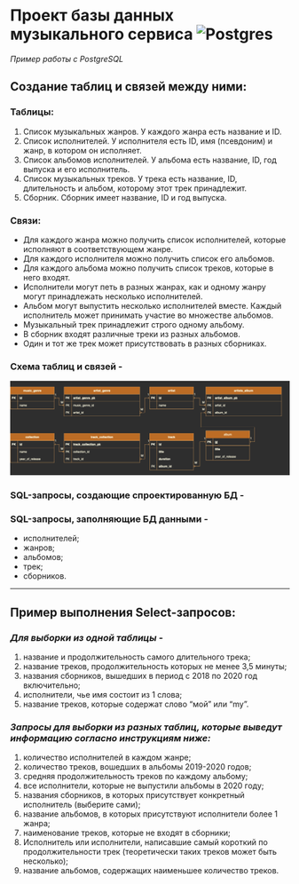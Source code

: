 # Проект базы данных музыкального сервиса ![Postgres](https://img.shields.io/badge/postgres-%23316192.svg?style=for-the-badge&logo=postgresql&logoColor=white)
*Пример работы с PostgreSQL* 

## Создание таблиц и связей между ними:
### Таблицы:

1. Список музыкальных жанров. У каждого жанра есть название и ID.
2. Список исполнителей. У исполнителя есть ID, имя (псевдоним) и жанр, в котором он исполняет.
3. Список альбомов исполнителей. У альбома есть название, ID, год выпуска и его исполнитель.
4. Список музыкальных треков. У трека есть название, ID,  длительность и альбом, которому этот трек принадлежит.
5. Сборник. Сборник имеет название, ID и год выпуска.

### Связи:

- Для каждого жанра можно получить список исполнителей, которые исполняют в соответствующем жанре.
- Для каждого исполнителя можно получить список его альбомов.
- Для каждого альбома можно получить список треков, которые в него входят.
- Исполнители могут петь в разных жанрах, как и одному жанру могут принадлежать несколько исполнителей.
- Альбом могут выпустить несколько исполнителей вместе. Каждый исполнитель может принимать участие во множестве альбомов.
- Музыкальный трек принадлежит строго одному альбому.
- В сборник входят различные треки из разных альбомов.
- Один и тот же трек может присутствовать в разных сборниках.


### Схема таблиц и связей - 

![Схема таблиц и связей](Database.png)

### SQL-запросы, создающие спроектированную БД -
### SQL-запросы, заполняющие БД данными - 
* исполнителей;
* жанров;
* альбомов;
* трек;
* сборников.

---

## Пример выполнения Select-запросов:
### *Для выборки из одной таблицы* - 
1. название и продолжительность самого длительного трека;
2. название треков, продолжительность которых не менее 3,5 минуты;
3. названия сборников, вышедших в период с 2018 по 2020 год включительно;
4. исполнители, чье имя состоит из 1 слова;
5. название треков, которые содержат слово “мой” или “my”.


### *Запросы для выборки из разных таблиц, которые выведут информацию согласно инструкциям ниже:*
1. количество исполнителей в каждом жанре;
2. количество треков, вошедших в альбомы 2019-2020 годов;
3. средняя продолжительность треков по каждому альбому;
4. все исполнители, которые не выпустили альбомы в 2020 году;
5. названия сборников, в которых присутствует конкретный исполнитель (выберите сами);
6. название альбомов, в которых присутствуют исполнители более 1 жанра;
7. наименование треков, которые не входят в сборники;
8. Исполнитель или исполнители, написавшие самый короткий по продолжительности трек (теоретически таких треков может быть несколько);
9. название альбомов, содержащих наименьшее количество треков.
